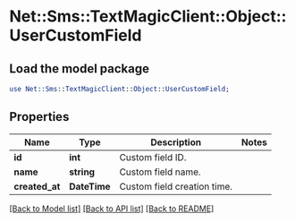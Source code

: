 # Net::Sms::TextMagicClient::Object::UserCustomField

## Load the model package
```perl
use Net::Sms::TextMagicClient::Object::UserCustomField;
```

## Properties
Name | Type | Description | Notes
------------ | ------------- | ------------- | -------------
**id** | **int** | Custom field ID. | 
**name** | **string** | Custom field name. | 
**created_at** | **DateTime** | Custom field creation time. | 

[[Back to Model list]](../README.md#documentation-for-models) [[Back to API list]](../README.md#documentation-for-api-endpoints) [[Back to README]](../README.md)


